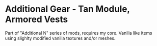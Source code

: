 # Additional Gear - Tan Module, Armored Vests
Part of "Additional N" series of mods, requires my core. Vanilla like items using slighlty modified vanilla textures and/or meshes.